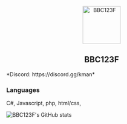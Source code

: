 <p align="center">
 <img width="100px" src="https://avatars.githubusercontent.com/u/147225264?v=4" align="center" alt="BBC123F" />
 <h2 align="center">BBC123F</h2>
</p>
*Discord: https://discord.gg/kman*

### Languages
C#,
Javascript,
php,
html/css,



![BBC123F's GitHub stats](https://github-readme-stats.vercel.app/api?username=bbc123f&show_icons=true&theme=radical)
<!--
**bbc123f/bbc123f** is a ✨ _special_ ✨ repository because its `README.md` (this file) appears on your GitHub profile.

Here are some ideas to get you started:

- 🔭 I’m currently working on ...
- 🌱 I’m currently learning ...
- 👯 I’m looking to collaborate on ...
- 🤔 I’m looking for help with ...
- 💬 Ask me about ...
- 📫 How to reach me: ...
- 😄 Pronouns: ...
- ⚡ Fun fact: ...
-->
